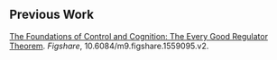 ## Previous Work

[The Foundations of Control and Cognition: The Every Good Regulator Theorem](). _Figshare_, 10.6084/m9.figshare.1559095.v2. 

